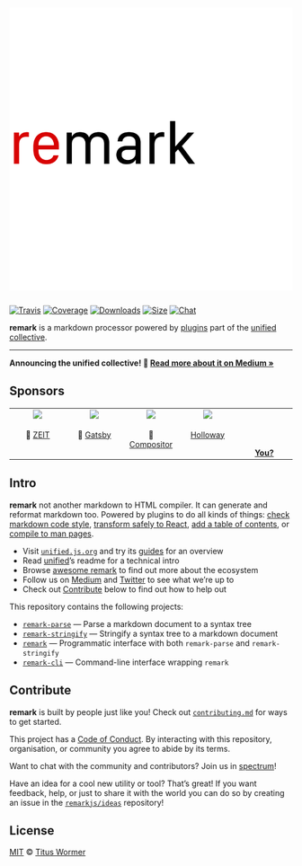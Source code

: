 # ![remark][logo]

[![Travis][build-badge]][build-status]
[![Coverage][coverage-badge]][coverage-status]
[![Downloads][downloads-badge]][downloads]
[![Size][size-badge]][size]
[![Chat][chat-badge]][chat]

**remark** is a markdown processor powered by [plugins][] part of the
[unified][] [collective][].

* * *

**Announcing the unified collective!  🎉
[Read more about it on Medium »][announcement]**

## Sponsors

<!--lint ignore no-html maximum-line-length-->

<table>
  <tr valign="top">
    <td width="20%" align="center">
      <a href="https://zeit.co"><img src="https://avatars1.githubusercontent.com/u/14985020?s=400&v=4"></a>
      <br><br>🥇
      <a href="https://zeit.co">ZEIT</a>
    </td>
    <td width="20%" align="center">
      <a href="https://www.gatsbyjs.org"><img src="https://avatars1.githubusercontent.com/u/12551863?s=400&v=4"></a>
      <br><br>🥇
      <a href="https://www.gatsbyjs.org">Gatsby</a></td>
    <td width="20%" align="center">
      <a href="https://compositor.io"><img src="https://avatars1.githubusercontent.com/u/19245838?s=400&v=4"></a>
      <br><br>🥉
      <a href="https://compositor.io">Compositor</a>
    </td>
    <td width="20%" align="center">
      <a href="https://www.holloway.com"><img src="https://avatars1.githubusercontent.com/u/35904294?s=400&v=4"></a>
      <br><br>
      <a href="https://www.holloway.com">Holloway</a>
    </td>
    <td width="20%" align="center">
      <br><br><br><br>
      <a href="https://opencollective.com/unified"><strong>You?</strong>
    </td>
  </tr>
</table>

## Intro

**remark** not another markdown to HTML compiler.
It can generate and reformat markdown too.
Powered by plugins to do all kinds of things: [check markdown code
style][remark-lint], [transform safely to React][remark-react], [add a table of
contents][remark-toc], or [compile to man pages][remark-man].

*   Visit [`unified.js.org`][website] and try its [guides][] for an overview
*   Read [unified][]’s readme for a technical intro
*   Browse [awesome remark][awesome] to find out more about the ecosystem
*   Follow us on [Medium][] and [Twitter][] to see what we’re up to
*   Check out [Contribute][] below to find out how to help out

This repository contains the following projects:

*   [`remark-parse`][api] — Parse a markdown document to a syntax tree
*   [`remark-stringify`][api] — Stringify a syntax tree to a markdown document
*   [`remark`][api] — Programmatic interface with both `remark-parse` and `remark-stringify`
*   [`remark-cli`][cli] — Command-line interface wrapping `remark`

## Contribute

**remark** is built by people just like you!
Check out [`contributing.md`][contributing] for ways to get started.

This project has a [Code of Conduct][coc].
By interacting with this repository, organisation, or community you agree to
abide by its terms.

Want to chat with the community and contributors?
Join us in [spectrum][chat]!

Have an idea for a cool new utility or tool?
That’s great!
If you want feedback, help, or just to share it with the world you can do so by
creating an issue in the [`remarkjs/ideas`][ideas] repository!

## License

[MIT](license) © [Titus Wormer](https://wooorm.com)

<!-- Definitions -->

[logo]: https://raw.githubusercontent.com/remarkjs/remark/4f6b3d7/logo.svg?sanitize=true

[build-badge]: https://img.shields.io/travis/remarkjs/remark/master.svg

[build-status]: https://travis-ci.org/remarkjs/remark

[coverage-badge]: https://img.shields.io/codecov/c/github/remarkjs/remark.svg

[coverage-status]: https://codecov.io/github/remarkjs/remark

[downloads-badge]: https://img.shields.io/npm/dm/remark.svg

[downloads]: https://www.npmjs.com/package/remark

[size-badge]: https://img.shields.io/bundlephobia/minzip/remark.svg

[size]: https://bundlephobia.com/result?p=remark

[chat-badge]: https://img.shields.io/badge/join%20the%20community-on%20spectrum-7b16ff.svg

[chat]: https://spectrum.chat/unified/remark

[api]: https://github.com/remarkjs/remark/tree/master/packages/remark

[cli]: https://github.com/remarkjs/remark/tree/master/packages/remark-cli

[plugins]: https://github.com/remarkjs/remark/tree/master/doc/plugins.md

[remark-lint]: https://github.com/remarkjs/remark-lint

[remark-react]: https://github.com/mapbox/remark-react

[remark-toc]: https://github.com/remarkjs/remark-toc

[remark-man]: https://github.com/remarkjs/remark-man

[unified]: https://github.com/unifiedjs/unified

[website]: https://unifiedjs.github.io

[guides]: https://unified.js.org/#guides

[contribute]: #contribute

[contributing]: contributing.md

[coc]: code-of-conduct.md

[ideas]: https://github.com/remarkjs/ideas

[awesome]: https://github.com/remarkjs/awesome

[collective]: https://opencollective.com/unified

[medium]: https://medium.com/unifiedjs

[announcement]: https://medium.com/unifiedjs/collectively-evolving-through-crowdsourcing-22c359ea95cc

[twitter]: https://twitter.com/unifiedjs
